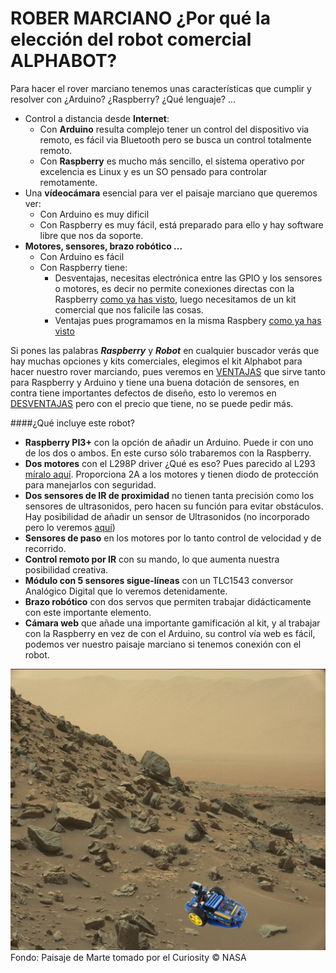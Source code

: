# ROBER MARCIANO ¿Por qué la elección del robot comercial ALPHABOT?

Para hacer el rover marciano tenemos unas características que cumplir y resolver con ¿Arduino? ¿Raspberry? ¿Qué lenguaje? ...

* Control a distancia desde **Internet**:
  * Con **Arduino** resulta complejo tener un control del dispositivo via remoto, es fácil via Bluetooth pero se busca un control totalmente remoto.
  * Con **Raspberry** es mucho más sencillo, el sistema operativo por excelencia es Linux y es un SO pensado para controlar remotamente.
* Una **vídeocámara** esencial para ver el paisaje marciano que queremos ver:
  * Con Arduino es muy dificil
  * Con Raspberry es muy fácil, está preparado para ello y hay software libre que nos da soporte.
* **Motores, sensores, brazo robótico ...**
  * Con Arduino es fácil
  * Con Raspberry tiene:
      * Desventajas, necesitas electrónica entre las GPIO y los sensores o motores, es decir no permite conexiones directas con la Raspberry [como ya has visto](https://catedu.github.io/raspberry-muy-basico/2-gpio.html), luego necesitamos de un kit comercial que nos falicile las cosas.
      * Ventajas pues programamos en la misma Raspbery [como ya has visto](https://catedu.github.io/raspberry-muy-basico/6-vnc.html)

Si pones las palabras **_Raspberry_** y _**Robot**_ en cualquier buscador verás que hay muchas opciones y kits comerciales, elegimos el kit Alphabot para hacer nuestro rover marciando, pues veremos en [VENTAJAS](/ventajas.md) que sirve tanto para Raspberry y Arduino y tiene una buena dotación de sensores, en contra tiene importantes defectos de diseño, esto lo veremos en [DESVENTAJAS](/desventajas.md) pero con el precio que tiene, no se puede pedir más.

####¿Qué incluye este robot?

* **Raspberry PI3+** con la opción de añadir un Arduino. Puede ir con uno de los dos o ambos. En este curso sólo trabaremos con la Raspberry.
* **Dos motores** con el L298P driver ¿Qué es eso? Pues parecido al L293 [míralo aquí](https://catedu.github.io/programa-arduino-mediante-codigo/montaje_con_circuito_l293.html). Proporciona 2A a los motores y tienen diodo de protección para manejarlos con seguridad.
* **Dos sensores de IR de proximidad** no tienen tanta precisión como los sensores de ultrasonidos, pero hacen su función para evitar obstáculos. Hay posibilidad de añadir un sensor de Ultrasonidos (no incorporado pero lo veremos [aquí](/45-posibilidad-ultrasonidos.md))
* **Sensores de paso** en los motores por lo tanto control de velocidad y de recorrido.
* **Control remoto por IR** con su mando, lo que aumenta nuestra posibilidad creativa.
* **Módulo con 5 sensores sigue-líneas** con un TLC1543 conversor Analógico Digital que lo veremos detenidamente.
* **Brazo robótico** con dos servos que permiten trabajar didácticamente con este importante elemento.
* **Cámara web** que añade una importante gamificación al kit, y al trabajar con la Raspberry en vez de con el Arduino, su control vía web es fácil, podemos ver nuestro paisaje marciano si tenemos conexión con el robot.

![](/assets/apphabot1.png)
Fondo: Paisaje de Marte tomado por el Curiosity © NASA
